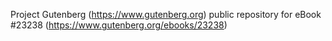 Project Gutenberg (https://www.gutenberg.org) public repository for eBook #23238 (https://www.gutenberg.org/ebooks/23238)
